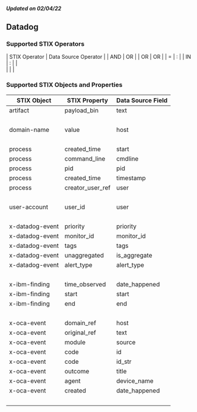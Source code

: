 ##### Updated on 02/04/22
## Datadog
### Supported STIX Operators
| STIX Operator | Data Source Operator |
| AND | OR |
| OR | OR |
| = | : |
| IN | : |
| <br> | | |
### Supported STIX Objects and Properties
| STIX Object | STIX Property | Data Source Field |
|--|--|--|
| artifact | payload_bin | text |
| <br> | | |
| domain-name | value | host |
| <br> | | |
| process | created_time | start |
| process | command_line | cmdline |
| process | pid | pid |
| process | created_time | timestamp |
| process | creator_user_ref | user |
| <br> | | |
| user-account | user_id | user |
| <br> | | |
| x-datadog-event | priority | priority |
| x-datadog-event | monitor_id | monitor_id |
| x-datadog-event | tags | tags |
| x-datadog-event | unaggregated | is_aggregate |
| x-datadog-event | alert_type | alert_type |
| <br> | | |
| x-ibm-finding | time_observed | date_happened |
| x-ibm-finding | start | start |
| x-ibm-finding | end | end |
| <br> | | |
| x-oca-event | domain_ref | host |
| x-oca-event | original_ref | text |
| x-oca-event | module | source |
| x-oca-event | code | id |
| x-oca-event | code | id_str |
| x-oca-event | outcome | title |
| x-oca-event | agent | device_name |
| x-oca-event | created | date_happened |
| <br> | | |
